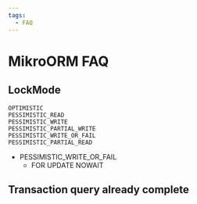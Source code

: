 ```yaml
---
tags:
  - FAQ
---
```


# MikroORM FAQ

## LockMode

```
OPTIMISTIC
PESSIMISTIC_READ
PESSIMISTIC_WRITE
PESSIMISTIC_PARTIAL_WRITE
PESSIMISTIC_WRITE_OR_FAIL
PESSIMISTIC_PARTIAL_READ
```

- PESSIMISTIC_WRITE_OR_FAIL
  - FOR UPDATE NOWAIT

## Transaction query already complete
